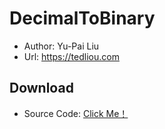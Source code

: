 # DecimalToBinary
* Author: Yu-Pai Liu
* Url: <https://tedliou.com>

## Download
* Source Code: [Click Me！](https://github.com/tedliou/DecimalToBinary/archive/master.zip)

